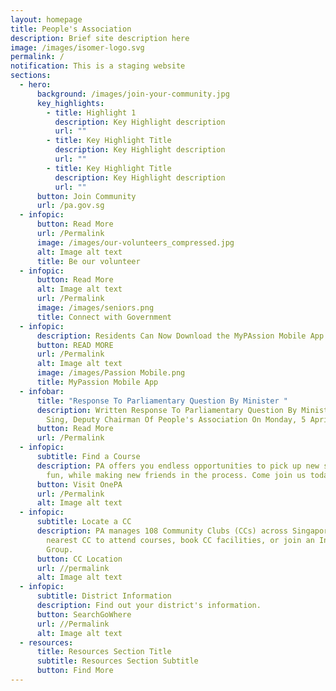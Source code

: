```yaml
---
layout: homepage
title: People's Association
description: Brief site description here
image: /images/isomer-logo.svg
permalink: /
notification: This is a staging website
sections:
  - hero:
      background: /images/join-your-community.jpg
      key_highlights:
        - title: Highlight 1
          description: Key Highlight description
          url: ""
        - title: Key Highlight Title
          description: Key Highlight description
          url: ""
        - title: Key Highlight Title
          description: Key Highlight description
          url: ""
      button: Join Community
      url: /pa.gov.sg
  - infopic:
      button: Read More
      url: /Permalink
      image: /images/our-volunteers_compressed.jpg
      alt: Image alt text
      title: Be our volunteer
  - infopic:
      button: Read More
      alt: Image alt text
      url: /Permalink
      image: /images/seniors.png
      title: Connect with Government
  - infopic:
      description: Residents Can Now Download the MyPAssion Mobile App on Their Phones
      button: READ MORE
      url: /Permalink
      alt: Image alt text
      image: /images/Passion Mobile.png
      title: MyPassion Mobile App
  - infobar:
      title: "Response To Parliamentary Question By Minister "
      description: Written Response To Parliamentary Question By Minister Chan Chun
        Sing, Deputy Chairman Of People's Association On Monday, 5 April 2021
      button: Read More
      url: /Permalink
  - infopic:
      subtitle: Find a Course
      description: PA offers you endless opportunities to pick up new skills, have
        fun, while making new friends in the process. Come join us today
      button: Visit OnePA
      url: /Permalink
      alt: Image alt text
  - infopic:
      subtitle: Locate a CC
      description: PA manages 108 Community Clubs (CCs) across Singapore. Visit your
        nearest CC to attend courses, book CC facilities, or join an Interest
        Group.
      button: CC Location
      url: //permalink
      alt: Image alt text
  - infopic:
      subtitle: District Information
      description: Find out your district's information.
      button: SearchGoWhere
      url: //Permalink
      alt: Image alt text
  - resources:
      title: Resources Section Title
      subtitle: Resources Section Subtitle
      button: Find More
---
```


